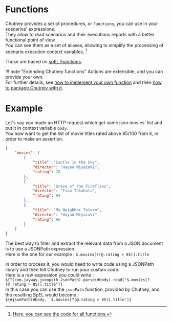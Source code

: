 <!--
  ~ SPDX-FileCopyrightText: 2017-2024 Enedis
  ~
  ~ SPDX-License-Identifier: Apache-2.0
  ~
-->

<h1>Functions</h1>

[^1]: [Here, you can see the code for all functions.](https://github.com/Enedis-OSS/chutney/tree/main/chutney/action-impl/src/main/java/fr/enedis/chutney/action/function)


Chutney provides a set of procedures, or `Functions`, you can use in your scenarios' expressions.  
They allow to read scenarios and their executions reports with a better functional point of view.  
You can see them as a set of aliases, allowing to simplify the processing of scenario execution context variables. [^1]

Those are based on [spEL Functions](https://docs.spring.io/spring-framework/reference/core/expressions/language-ref/functions.html).

!!! note "Extending Chutney functions"
    Actions are extensible, and you can provide your own.  
    For further details, see [how to implement your own function](/documentation/extension/function.md) and then [how to package Chutney with it](/documentation/extension/function.md/#package).

# Example

Let's say you made an HTTP request which get some json movies' list and put it in context variable `body`.  
You now want to get the list of movie titles rated above 85/100 from it, in order to make an assertion.

```json title="Existing 'body' variable in context"
{
    "movies": [
        {
            "title": "Castle in the Sky",
            "director": "Hayao Miyazaki",
            "rating": 78
        },
        {
            "title": "Grave of the Fireflies",
            "director": "Isao Takahata",
            "rating": 94
        },
        {
            "title": "My Neighbor Totoro",
            "director": "Hayao Miyazaki",
            "rating": 86
        }
    ]
}
```

The best way to filter and extract the relevant data from a JSON document is to use a JSONPath expression.  
Here is the one for our example : `$.movies[?(@.rating > 85)].title`

In order to process it, you would need to write code using a JSONPath library and then tell Chutney to run your custom code.  
Here is a raw expression you could write :  
`${T(com.jayway.jsonpath.JsonPath).parse(#body).read("$.movies[?(@.rating > 85)].title")}`  
In this case you can use the `jsonPath` function, provided by Chutney, and the resulting SpEL would become :  
`${#jsonPath(#body, '$.movies[?(@.rating > 85)].title')}`

